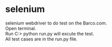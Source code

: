 # selenium
selenium webdriver to do test on the Barco.com. <br/>
Open terminal. <br/>
Run C:\> python run.py will excute the test. <br/>
All test cases are in the run.py file.
